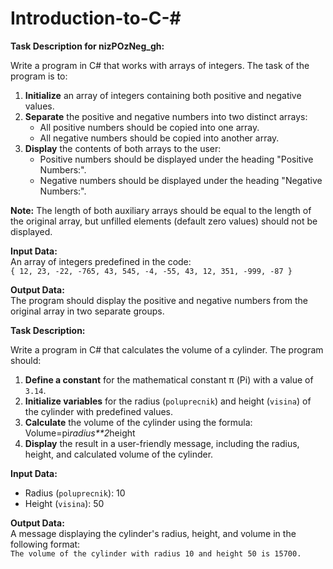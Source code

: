 # Introduction-to-C-#
**Task Description for nizPOzNeg_gh:**

Write a program in C# that works with arrays of integers. The task of the program is to:

1. **Initialize** an array of integers containing both positive and negative values.  
2. **Separate** the positive and negative numbers into two distinct arrays:  
   - All positive numbers should be copied into one array.  
   - All negative numbers should be copied into another array.  
3. **Display** the contents of both arrays to the user:  
   - Positive numbers should be displayed under the heading "Positive Numbers:".  
   - Negative numbers should be displayed under the heading "Negative Numbers:".  

**Note:** The length of both auxiliary arrays should be equal to the length of the original array, but unfilled elements (default zero values) should not be displayed.  

**Input Data:**  
An array of integers predefined in the code:  
`{ 12, 23, -22, -765, 43, 545, -4, -55, 43, 12, 351, -999, -87 }`  

**Output Data:**  
The program should display the positive and negative numbers from the original array in two separate groups.



**Task Description:**  

Write a program in C# that calculates the volume of a cylinder. The program should:  

1. **Define a constant** for the mathematical constant π (Pi) with a value of `3.14`.  
2. **Initialize variables** for the radius (`poluprecnik`) and height (`visina`) of the cylinder with predefined values.  
3. **Calculate** the volume of the cylinder using the formula:  
        Volume=pi*radius**2*height
4. **Display** the result in a user-friendly message, including the radius, height, and calculated volume of the cylinder.  

**Input Data:**  
- Radius (`poluprecnik`): 10  
- Height (`visina`): 50  

**Output Data:**  
A message displaying the cylinder's radius, height, and volume in the following format:  
`The volume of the cylinder with radius 10 and height 50 is 15700.`

